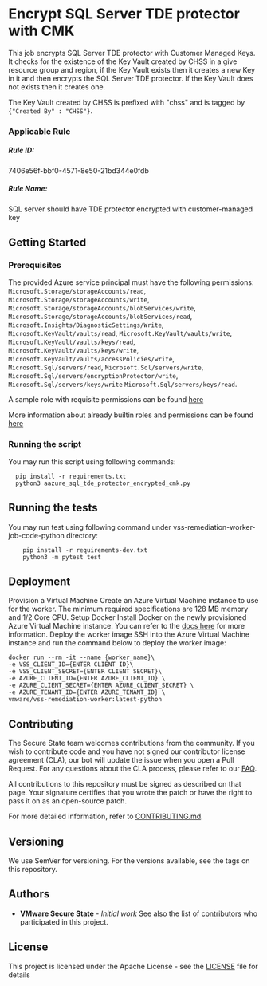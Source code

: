 # Encrypt SQL Server TDE protector with CMK

This job encrypts SQL Server TDE protector with Customer Managed Keys. It checks for the existence of the Key Vault created by CHSS in a give resource group and region, if the Key Vault exists then it creates a new Key in it and then encrypts the SQL Server TDE protector. If the Key Vault does not exists then it creates one.

The Key Vault created by CHSS is prefixed with "chss" and is tagged by `{"Created By" : "CHSS"}`.

### Applicable Rule

##### Rule ID:
7406e56f-bbf0-4571-8e50-21bd344e0fdb

##### Rule Name:
SQL server should have TDE protector encrypted with customer-managed key

## Getting Started
### Prerequisites
The provided Azure service principal must have the following permissions:
`Microsoft.Storage/storageAccounts/read`,
`Microsoft.Storage/storageAccounts/write`,
`Microsoft.Storage/storageAccounts/blobServices/write`,
`Microsoft.Storage/storageAccounts/blobServices/read`,
`Microsoft.Insights/DiagnosticSettings/Write`,
`Microsoft.KeyVault/vaults/read`,
`Microsoft.KeyVault/vaults/write`,
`Microsoft.KeyVault/vaults/keys/read`,
`Microsoft.KeyVault/vaults/keys/write`,
`Microsoft.KeyVault/vaults/accessPolicies/write`,
`Microsoft.Sql/servers/read`,
`Microsoft.Sql/servers/write`,
`Microsoft.Sql/servers/encryptionProtector/write`,
`Microsoft.Sql/servers/keys/write`
`Microsoft.Sql/servers/keys/read`.

A sample role with requisite permissions can be found [here](minimum_permissions.json)

More information about already builtin roles and permissions can be found [here](https://docs.microsoft.com/en-us/azure/role-based-access-control/built-in-roles)

### Running the script
You may run this script using following commands:

```shell script
  pip install -r requirements.txt
  python3 aazure_sql_tde_protector_encrypted_cmk.py
```
## Running the tests
You may run test using following command under vss-remediation-worker-job-code-python directory:

```shell script
    pip install -r requirements-dev.txt
    python3 -m pytest test
```
## Deployment
Provision a Virtual Machine Create an Azure Virtual Machine instance to use for the worker. The minimum required specifications are 128 MB memory and 1/2 Core CPU.
Setup Docker Install Docker on the newly provisioned Azure Virtual Machine instance. You can refer to the [docs here](https://docs.aws.amazon.com/AmazonECS/latest/developerguide/docker-basics.html) for more information.
Deploy the worker image SSH into the Azure Virtual Machine instance and run the command below to deploy the worker image:
  ```shell script
  docker run --rm -it --name {worker_name}\
  -e VSS_CLIENT_ID={ENTER CLIENT ID}\
  -e VSS_CLIENT_SECRET={ENTER CLIENT SECRET}\
  -e AZURE_CLIENT_ID={ENTER AZURE_CLIENT_ID} \
  -e AZURE_CLIENT_SECRET={ENTER AZURE_CLIENT_SECRET} \
  -e AZURE_TENANT_ID={ENTER AZURE_TENANT_ID} \
  vmware/vss-remediation-worker:latest-python
  ```
## Contributing
The Secure State team welcomes contributions from the community. If you wish to contribute code and you have not signed our contributor license agreement (CLA), our bot will update the issue when you open a Pull Request. For any questions about the CLA process, please refer to our [FAQ](https://cla.vmware.com/faq).

All contributions to this repository must be signed as described on that page. Your signature certifies that you wrote the patch or have the right to pass it on as an open-source patch.

For more detailed information, refer to [CONTRIBUTING.md](../../../CONTRIBUTING.md).
## Versioning
We use SemVer for versioning. For the versions available, see the tags on this repository.

## Authors
* **VMware Secure State** - *Initial work*
See also the list of [contributors](https://github.com/vmware-samples/secure-state-remediation-jobs/graphs/contributors) who participated in this project.

## License
This project is licensed under the Apache License - see the [LICENSE](https://github.com/vmware-samples/secure-state-remediation-jobs/blob/master/LICENSE.txt) file for details
